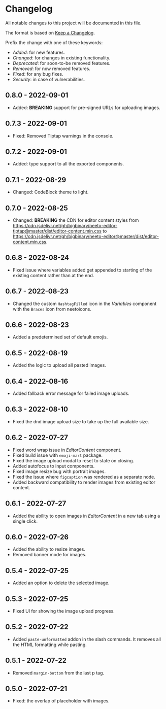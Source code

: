 <!---

------ FOLLOW THESE WHILE ADDING AN ENTRY ------

** Add BREAKING keyword in bold for changes which could potentially break the component, eg: **BREAKING**.
** Enclose a prop name in double backticks, eg: `menuType`.
** Represent a version as second level heading and write the version number inside a square bracket, eg: ##  [3.3.2].

--->
# Changelog

All notable changes to this project will be documented in this file.

The format is based on [Keep a Changelog](https://keepachangelog.com/en/1.0.0/).

Prefix the change with one of these keywords:

- *Added*: for new features.
- *Changed*: for changes in existing functionality.
- *Deprecated*: for soon-to-be removed features.
- *Removed*: for now removed features.
- *Fixed*: for any bug fixes.
- *Security*: in case of vulnerabilities.

## 0.8.0 - 2022-09-01

- Added: **BREAKING** support for pre-signed URLs for uploading images.

## 0.7.3 - 2022-09-01

- Fixed: Removed Tiptap warnings in the console.

## 0.7.2 - 2022-09-01

- Added: type support to all the exported components.

## 0.7.1 - 2022-08-29

- Changed: CodeBlock theme to light.

## 0.7.0 - 2022-08-25

- Changed: **BREAKING** the CDN for editor content styles from https://cdn.jsdelivr.net/gh/bigbinary/neeto-editor-tiptap@master/dist/editor-content.min.css to https://cdn.jsdelivr.net/gh/bigbinary/neeto-editor@master/dist/editor-content.min.css.

## 0.6.8 - 2022-08-24

- Fixed issue where variables added get appended to starting of the existing content rather than at the end.

## 0.6.7 - 2022-08-23

- Changed the custom `HashtagFilled` icon in the *Variables* component with the `Braces` icon from neetoicons.

## 0.6.6 - 2022-08-23

- Added a predetermined set of default emojis.

## 0.6.5 - 2022-08-19

- Added the logic to upload all pasted images.

## 0.6.4 - 2022-08-16

- Added fallback error message for failed image uploads.

## 0.6.3 - 2022-08-10

- Fixed the dnd image upload size to take up the full available size.

## 0.6.2 - 2022-07-27

- Fixed word wrap issue in *EditorContent* component.
- Fixed build issue with `emoji-mart` package.
- Fixed the image upload modal to reset to state on closing.
- Added autofocus to input components.
- Fixed image resize bug with portrait images.
- Fixed the issue where `figcaption` was rendered as a separate node.
- Added backward compatibility to render images from existing editor content.

## 0.6.1 - 2022-07-27

- Added the ability to open images in *EditorContent* in a new tab using a single click.

## 0.6.0 - 2022-07-26

- Added the ability to resize images.
- Removed banner mode for images.

## 0.5.4 - 2022-07-25

- Added an option to delete the selected image.

## 0.5.3 - 2022-07-25

- Fixed UI for showing the image upload progress.

## 0.5.2 - 2022-07-22

- Added `paste-unformatted` addon in the slash commands. It removes all the HTML formatting while pasting.

## 0.5.1 - 2022-07-22

- Removed `margin-bottom` from the last p tag.

## 0.5.0 - 2022-07-21

- Fixed:  the overlap of placeholder with images.
